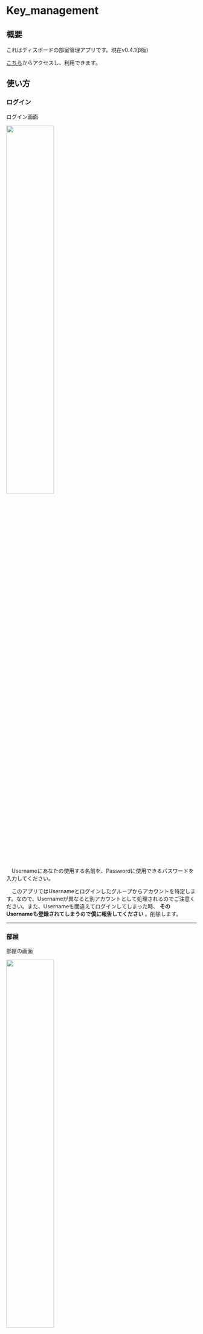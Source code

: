 # Key_management

## 概要

これはディスボードの部室管理アプリです。現在v0.4.1(β版)

[こちら](https://kumachan0210.github.io/Key_management)からアクセスし、利用できます。

## 使い方

### ログイン

ログイン画面

<img src="https://github.com/kumachan0210/Key_management/blob/master/picture/Login.png" width="50%">

　Usernameにあなたの使用する名前を、Passwordに使用できるパスワードを入力してください。

　このアプリではUsernameとログインしたグループからアカウントを特定します。なので、Usernameが異なると別アカウントとして処理されるのでご注意ください。また、Usernameを間違えてログインしてしまった時、 **そのUsernameも登録されてしまうので僕に報告してください** 。削除します。

***

### 部屋

部屋の画面

<img src="https://github.com/kumachan0210/Key_management/blob/master/picture/Room.png" width="50%">

  これは部屋の画面です。左側のRoomというところを押すとこの画面に移ります。右上のアイコンを押すと情報を更新します。

#### 各部説明

 ・ **真ん中上部**

   現在部屋が空いているかどうか表示されます。


 ・ **真ん中中央**

   現在部屋の中にいる人が表示されます。


 ・ **右側下部**

   部屋に入退出をするボタンがあります。(現在は表示されていません。)


   文字がEnterの時に押すと入室、Exitの時に押すと退室です。


   ※入室できるのは **鍵を持っている人** または **部屋に人がいる時** です。退室は制限ありません。

***

### 鍵の持ち主

鍵の持ち主の画面

<img src="https://github.com/kumachan0210/Key_management/blob/master/picture/Key_Owner.jpg" width="50%">

  これは鍵の持ち主の画面です。左側のKey Ownerというところを押すとこの画面に移ります。右上のアイコンを押すと情報を更新します。

#### 各部説明

 ・ **真ん中中央**

   現在の鍵の持ち主が表示されます。(写真は情報保護のためモザイク表示。)

 ・ **真ん中下部**

   あなたが鍵の持ち主である場合のみ「hand over」ボタンが表示されます。このボタンを押すことによって鍵を渡す画面に移れます。

***

### 鍵の受け渡し

 上のところからのみ飛んでこれます。

#### 各部説明

 ・ **真ん中上部**

   ここに文字を入力することで渡す相手を指定できます。

 ・ **真ん中中央**

   ここのリストにあるものがこのグループにいるメンバーです。名前を押すと、その名前が上部の入力欄に入ります。

 ・ **真ん中下部**

   このボタンを押すと鍵の受け渡しが実行されます。失敗した時は鍵の所持者は変わらず、上の画面に戻されます。

   ※ **渡せる相手はこのグループに<color="red">一度でもログイン</color>したことのある人** に限ります。

***

### ログ

ログの画面

<img src="https://github.com/kumachan0210/Key_management/blob/master/picture/Log.jpg" width="50%">

  これはログの画面です。左側のLogというところを押すとこの画面に移ります。右上のアイコンを押すと情報を更新します。

#### 各部説明

 ・ **真ん中中央**

   このグループでのログが最大100件表示されます。(写真は情報保護のため一部モザイク。)
